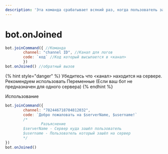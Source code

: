 ```yaml
---
description: 'Эта команда срабатывает всякий раз, когда пользователь заходит на сервер'
---
```


# bot.onJoined

```javascript
bot.joinCommand({ //Команда
        channel: "channel ID", //Канал для логов
        code: `код` //Код который высылается в <канал>
        })
bot.onJoined() //обратный вызов
```

{% hint style="danger" %}
Убедитесь что &lt;канал&gt; находится на сервере. Рекомендуем использовать Переменные \(Если ваш бот не предназначен для одного сервера\)
{% endhint %}

Использование

```javascript
bot.joinCommand({ 
        channel: "782446718704812032", 
        code: `Добро пожаловать на $serverName, $username!`
        /*
                Разъяснение
        $serverName - Сервер куда зашёл пользователь
        $username - Пользователь который зашёл на сервер
        */
})
bot.onJoined() 
```

